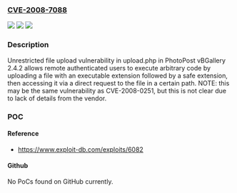 ### [CVE-2008-7088](https://cve.mitre.org/cgi-bin/cvename.cgi?name=CVE-2008-7088)
![](https://img.shields.io/static/v1?label=Product&message=n%2Fa&color=blue)
![](https://img.shields.io/static/v1?label=Version&message=n%2Fa&color=blue)
![](https://img.shields.io/static/v1?label=Vulnerability&message=n%2Fa&color=brighgreen)

### Description

Unrestricted file upload vulnerability in upload.php in PhotoPost vBGallery 2.4.2 allows remote authenticated users to execute arbitrary code by uploading a file with an executable extension followed by a safe extension, then accessing it via a direct request to the file in a certain path.  NOTE: this may be the same vulnerability as CVE-2008-0251, but this is not clear due to lack of details from the vendor.

### POC

#### Reference
- https://www.exploit-db.com/exploits/6082

#### Github
No PoCs found on GitHub currently.

